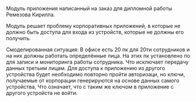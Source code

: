 Модуль приложения написанный на заказ для дипломной работы Ремезова Кирилла.

Модуль решает проблему корпоративных приложений, в которые не должно быть доступа для входа из устройств, которые не должны его получить.

Смоделированная ситуация:
В офисе есть 20 пк для 20ти сотрудников и на них должны работать определённые лица. На этих пк установлено по для записи и мониторинга работы сотрудника. Что исключает передачу данных третьим лицам.
Для доступа к приложению из другого устройства будет необходимо повторно пройти авторизаци, но ключи, получаемые от корпорации генерируются на основе данных самого устройства,
Что означает, что с таким же ключом в приложение с другого устройста не войти.
